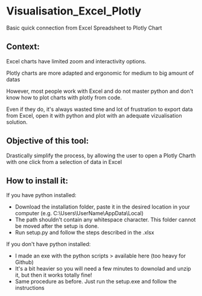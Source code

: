 # Visualisation_Excel_Plotly
Basic quick connection from Excel Spreadsheet to Plotly Chart


## Context: 
Excel charts have limited zoom and interactivity options.

Plotly charts are more adapted and ergonomic for medium to big amount of datas

However, most people work with Excel and do not master python and don't know how to plot charts with plotly from code.

Even if they do, it's always wasted time and lot of frustration to export data from Excel, open it with python and plot with an adequate vizualisation solution.

## Objective of this tool: 
Drastically simplify the process, by allowing the user to open a Plotly Charth with one click from a selection of data in Excel


## How to install it:

If you have python installed:

- Download the installation folder, paste it in the desired location in your computer (e.g. C:\Users\UserName\AppData\Local)
- The path shouldn't contain any whitespace character. This folder cannot be moved after the setup is done.
- Run setup.py and follow the steps described in the .xlsx

If you don't have python installed: 

- I made an exe with the python scripts > available here (too heavy for Github)
- It's a bit heavier so you will need a few minutes to downolad and unzip it, but then it works totally fine!
- Same procedure as before. Just run the setup.exe and follow the instructions
